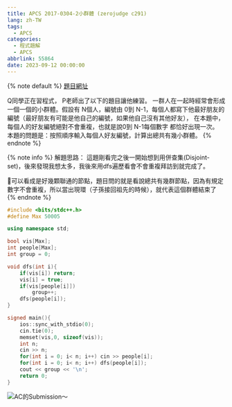 ```yaml
---
title: APCS 2017-0304-2小群體 (zerojudge c291)
lang: zh-TW
tags:
  - APCS
categories:
  - 程式題解
  - APCS
abbrlink: 55864
date: 2023-09-12 00:00:00
---
```


{% note default %}
[題目網址](https://zerojudge.tw/ShowProblem?problemid=c291)

Q同學正在習程式， P老師出了以下的題目讓他練習。
一群人在一起時經常會形成一個一個的小群體。假設有 N個人，編號由 0到 N-1，每個人都寫下他最好朋友的編號（最好朋友有可能是他自己的編號，如果他自己沒有其他好友）， 在本題中，每個人的好友編號絕對不會重複，也就是說0到 N-1每個數字 都恰好出現一次。
本題的問題是：按照順序輸入每個人好友編號，計算出總共有幾小群體。
{% endnote %}
<!--more-->

{% note info %}
解題思路：
這題剛看完之後一開始想到用併查集(Disjoint-set)，後來發現我想太多，我後來用dfs遍歷看會不會重複拜訪到就完成了。

🌟可以看成是好幾顆聯通的節點，題目問的就是看說總共有幾群節點，因為有規定數字不會重複，所以當出現環（子孫接回祖先的時候），就代表這個群體結束了
{% endnote %}

```c++ APCS 2017-0304-2小群體
#include <bits/stdc++.h>
#define Max 50005

using namespace std;

bool vis[Max];
int people[Max];
int group = 0;

void dfs(int i){
    if(vis[i]) return;
    vis[i] = true;
    if(vis[people[i]])
        group++;
    dfs(people[i]);
}

signed main(){
    ios::sync_with_stdio(0);
    cin.tie(0);
    memset(vis,0, sizeof(vis));
    int n;
    cin >> n;
    for(int i = 0; i< n; i++) cin >> people[i];
    for(int i = 0; i< n; i++) dfs(people[i]);
    cout << group << '\n';
    return 0;
}
```

![AC的Submission～](https://i.imgur.com/EX8G4n9.png)
